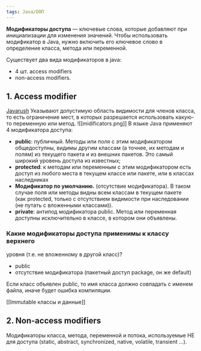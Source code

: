 ```yaml
---
tags: Java/ООП
--- 
```

**Модификаторы доступа** — ключевые слова, которые добавляют при инициализации для изменения значений. Чтобы использовать модификатор в Java, нужно включить его ключевое слово в определение класса, метода или переменной.

Существует два вида модификаторов в java: 
- 4 шт. access modifiers
- non-access modifiers.
## 1. Access modifier
[Javarush](https://javarush.com/groups/posts/1381-metodih-v-java)
Указывают допустимую область видимости для членов класса, то есть ограничение мест, в которых разрешается использовать какую-то переменную или метод.
![[midificators.png]]
В языке Java применяют 4 модификатора доступа:

-   **public**: публичный. Методы или поля с этим модификатором общедоступны, видимы другим классам (а точнее, их методам и полям) из текущего пакета и из внешних пакетов. Это самый широкий уровень доступа из известных;
-   **protected**: к методам или переменным с этим модификатором есть доступ из любого места в текущем классе или пакете, или в классах наследниках
-   **Модификатор по умолчанию.** (отсутствие модификатора). В таком случае поля или методы видны всем классам в текущем пакете (как protected, только с отсутствием видимости при наследовании (не путать с вложенными классами)).
-   **private**: антипод модификатора public. Метод или переменная доступны исключительно в классе, в котором они объявлены.

### Какие модификаторы доступа применимы к классу верхнего
уровня (т.е. не вложенному в другой класс)?
- public 
- отсутствие модификатора (пакетный доступ package, он же default)

Если класс объявлен public, то имя класса должно совпадать с именем файла, иначе будет ошибка компиляции.

[[Immutable классы и данные]]

## 2. Non-access modifiers
Модификаторы класса, метода, переменной и потока, используемые НЕ для доступа (static, abstract, synchronized, native, volatile, transient …).

